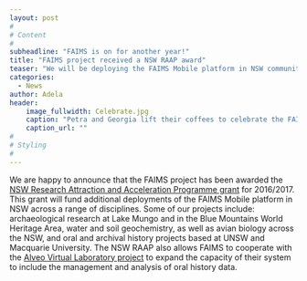 ```yaml
---
layout: post
#
# Content
#
subheadline: "FAIMS is on for another year!"
title: "FAIMS project received a NSW RAAP award"
teaser: "We will be deploying the FAIMS Mobile platform in NSW community science and heritage projects"
categories:
  - News
author: Adela
header:
    image_fullwidth: Celebrate.jpg
    caption: "Petra and Georgia lift their coffees to celebrate the FAIMS success:)"
    caption_url: ""
#
# Styling
#
---
```

We are happy to announce that the FAIMS project has been awarded the [NSW Research Attraction and Acceleration Programme grant](http://www.chiefscientist.nsw.gov.au/investing-in-science/research-attraction-and-acceleration-program-raap) for 2016/2017. This grant will fund additional deployments of the FAIMS Mobile platform in NSW across a range of disciplines. Some of our projects include: archaeological research at Lake Mungo and in the Blue Mountains World Heritage Area, water and soil geochemistry, as well as avian biology across the NSW,  and oral and archival history projects based at UNSW and Macquarie University. The NSW RAAP also allows FAIMS to cooperate with the [Alveo Virtual Laboratory project](http://alveo.edu.au/) to expand the capacity of their system to include the management and analysis of oral history data. 










